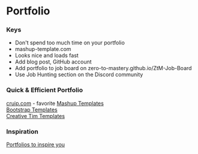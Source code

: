 # Portfolio

### Keys
- Don't spend too much time on your portfolio
- mashup-template.com
- Looks nice and loads fast
- Add blog post, GitHub account
- Add portfolio to job board on zero-to-mastery.github.io/ZtM-Job-Board
- Use Job Hunting section on the Discord community

### Quick & Efficient Portfolio
[cruip.com](https://cruip.com/) - favorite
[Mashup Templates](http://www.mashup-template.com/templates.html)    
[Bootstrap Templates](https://mdbootstrap.com/freebies/)    
[Creative Tim Templates](https://www.creative-tim.com/bootstrap-themes/ui-kit?direction=asc&sort=price)

### Inspiration
[Portfolios to inspire you](https://www.freecodecamp.org/news/15-web-developer-portfolios-to-inspire-you-137fb1743cae/)
